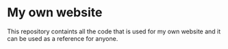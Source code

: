 # My own website
This repository containts all the code that is used for my own website and it can be used as a reference for anyone.
